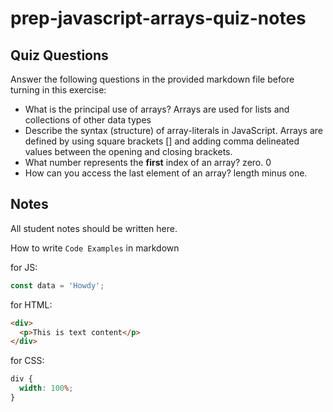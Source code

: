 # prep-javascript-arrays-quiz-notes

## Quiz Questions

Answer the following questions in the provided markdown file before turning in this exercise:

- What is the principal use of arrays?
  Arrays are used for lists and collections of other data types
- Describe the syntax (structure) of array-literals in JavaScript.
  Arrays are defined by using square brackets [] and adding comma delineated values between the opening and closing brackets.
- What number represents the **first** index of an array?
  zero. 0
- How can you access the last element of an array?
  length minus one.

## Notes

All student notes should be written here.

How to write `Code Examples` in markdown

for JS:

```javascript
const data = 'Howdy';
```

for HTML:

```html
<div>
  <p>This is text content</p>
</div>
```

for CSS:

```css
div {
  width: 100%;
}
```
